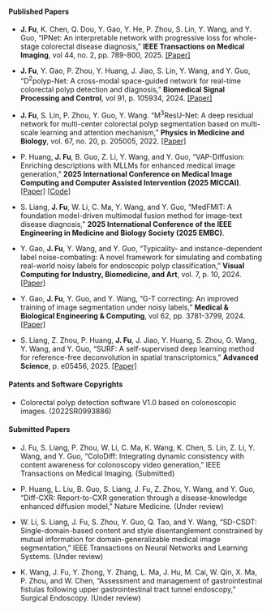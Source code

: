 #### Published Papers

- <strong>J. Fu</strong>, K. Chen, Q. Dou, Y. Gao, Y. He, P. Zhou, S. Lin, Y. Wang, and Y. Guo, “IPNet: An interpretable network with progressive loss for whole-stage colorectal disease diagnosis,” <strong>IEEE Transactions on Medical Imaging</strong>, vol 44, no. 2, pp. 789-800, 2025. [[Paper]](https://ieeexplore.ieee.org/abstract/document/10684448)

- <strong>J. Fu</strong>, Y. Gao, P. Zhou, Y. Huang, J. Jiao, S. Lin, Y. Wang, and Y. Guo, “D<sup>2</sup>polyp-Net: A cross-modal space-guided network for real-time colorectal polyp detection and diagnosis,” <strong>Biomedical Signal Processing and Control</strong>, vol 91, p. 105934, 2024. [[Paper]](https://www.sciencedirect.com/science/article/pii/S1746809423013678)

- <strong>J. Fu</strong>, S. Lin, P. Zhou, Y. Guo, Y. Wang. “M<sup>3</sup>ResU-Net: A deep residual network for multi-center colorectal polyp segmentation based on multi-scale learning and attention mechanism,” <strong>Physics in Medicine and Biology</strong>, vol. 67, no. 20, p. 205005, 2022. [[Paper]](https://iopscience.iop.org/article/10.1088/1361-6560/ac92bb)

- P. Huang, <strong>J. Fu</strong>, B. Guo, Z. Li, Y. Wang, and Y. Guo, “VAP-Diffusion: Enriching descriptions with MLLMs for enhanced medical image generation,” <strong>2025 International Conference on Medical Image Computing and Computer Assisted Intervention (2025 MICCAI)</strong>. [[Paper]](https://arxiv.org/abs/2506.23641) [[Code]](https://github.com/YiBaiHP/VAP-Diffusion)

- S. Liang, <strong>J. Fu</strong>, W. Li, C. Ma, Y. Wang, and Y. Guo, “MedFMIT: A foundation model-driven multimodal fusion method for image-text disease diagnosis,” <strong>2025 International Conference of the IEEE Engineering in Medicine and Biology Society (2025 EMBC)</strong>.

- Y. Gao, <strong>J. Fu</strong>, Y. Wang, and Y. Guo, “Typicality- and instance-dependent label noise-combating: A novel framework for simulating and combating real-world noisy labels for endoscopic polyp classification,” <strong>Visual Computing for Industry, Biomedicine, and Art</strong>, vol. 7, p. 10, 2024. [[Paper]](https://link.springer.com/article/10.1186/s42492-024-00162-x)

- Y. Gao, <strong>J. Fu</strong>, Y. Guo, and Y. Wang, “G-T correcting: An improved training of image segmentation under noisy labels,” <strong>Medical & Biological Engineering & Computing</strong>, vol 62, pp. 3781-3799, 2024. [[Paper]](https://link.springer.com/article/10.1007/s11517-024-03170-4)

- S. Liang, Z. Zhou, P. Huang, <strong>J. Fu</strong>, J. Jiao, Y. Huang, S. Zhou, G. Wang, Y. Wang, and Y. Guo, “SURF: A self-supervised deep learning method for reference-free deconvolution in spatial transcriptomics,” <strong>Advanced Science</strong>, p. e05456, 2025. [[Paper]](https://advanced.onlinelibrary.wiley.com/doi/full/10.1002/advs.202505456)


#### Patents and Software Copyrights

- Colorectal polyp detection software V1.0 based on colonoscopic images. (2022SR0993886)


#### Submitted Papers

- J. Fu, S. Liang, P. Zhou, W. Li, C. Ma, K. Wang, K. Chen, S. Lin, Z. Li, Y. Wang, and Y. Guo, “ColoDiff: Integrating dynamic consistency with content awareness for colonoscopy video generation,” IEEE Transactions on Medical Imaging. (Submitted)

- P. Huang, L. Liu, B. Guo, S. Liang, J. Fu, Z. Zhou, Y. Wang, and Y. Guo, “Diff-CXR: Report-to-CXR generation through a disease-knowledge enhanced diffusion model,” Nature Medicine. (Under review)

- W. Li, S. Liang, J. Fu, S. Zhou, Y. Guo, Q. Tao, and Y. Wang, “SD-CSDT: Single-domain-based content and style disentanglement constrained by mutual information for domain-generalizable medical image segmentation,” IEEE Transactions on Neural Networks and Learning Systems. (Under review)

- K. Wang, J. Fu, Y. Zhong, Y. Zhang, L. Ma, J. Hu, M. Cai, W. Qin, X. Ma, P. Zhou, and W. Chen, “Assessment and management of gastrointestinal fistulas following upper gastrointestinal tract tunnel endoscopy,” Surgical Endoscopy. (Under review)
